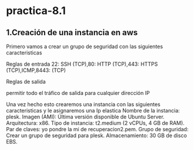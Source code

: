 # practica-8.1

## 1.Creación de una instancia en aws

Primero vamos a  crear un grupo de seguridad con las siguientes caracteristicas

Reglas de entrada 22: SSH (TCP),80: HTTP (TCP),443: HTTPS (TCP),ICMP,8443: (TCP)

Reglas de salida

permitir todo el tráfico de salida para cualquier dirección IP


Una vez hecho esto crearemos una instancia con las siguientes caracteristicas y le asignaremos una Ip elastica Nombre de la instancia: plesk. Imagen (AMI): Última versión disponible de Ubuntu Server. Arquitectura: x86. Tipo de instancia: t2.medium (2 vCPUs, 4 GB de RAM). Par de claves: yo pondre la mi de recuperacion2.pem. Grupo de seguridad: Crear un grupo de seguridad para plesk. Almacenamiento: 30 GB de disco EBS.